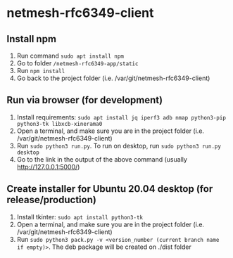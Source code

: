# netmesh-rfc6349-client

## Install npm
1. Run command `sudo apt install npm`
2. Go to folder `/netmesh-rfc6349-app/static`
3. Run `npm install`
4. Go back to the project folder (i.e. /var/git/netmesh-rfc6349-client)

## Run via browser (for development)
1. Install requirements: `sudo apt install jq iperf3 adb nmap python3-pip python3-tk libxcb-xinerama0`
2. Open a terminal, and make sure you are in the project folder (i.e. /var/git/netmesh-rfc6349-client)
3. Run `sudo python3 run.py`. To run on desktop, run `sudo python3 run.py desktop`
4. Go to the link in the output of the above command (usually http://127.0.0.1:5000/)

## Create installer for Ubuntu 20.04 desktop (for release/production)
1. Install tkinter: `sudo apt install python3-tk`
2. Open a terminal, and make sure you are in the project folder (i.e. /var/git/netmesh-rfc6349-client)
3. Run `sudo python3 pack.py -v <version_number (current branch name if empty)>`. The deb package will be created on ./dist folder
